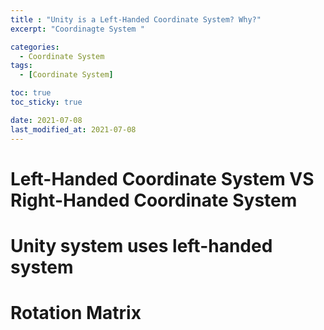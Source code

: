 ```yaml
---
title : "Unity is a Left-Handed Coordinate System? Why?"
excerpt: "Coordinagte System "

categories:
  - Coordinate System
tags:
  - [Coordinate System]

toc: true
toc_sticky: true

date: 2021-07-08
last_modified_at: 2021-07-08
---
```

# Left-Handed Coordinate System VS Right-Handed Coordinate System

# Unity system uses left-handed system

# Rotation Matrix
